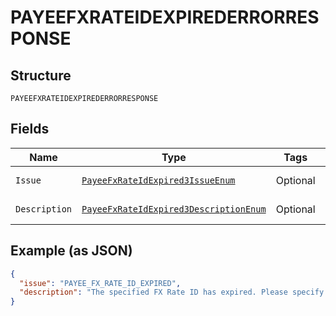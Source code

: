 
# PAYEEFXRATEIDEXPIREDERRORRESPONSE

## Structure

`PAYEEFXRATEIDEXPIREDERRORRESPONSE`

## Fields

| Name | Type | Tags | Description | Getter | Setter |
|  --- | --- | --- | --- | --- | --- |
| `Issue` | [`PayeeFxRateIdExpired3IssueEnum`](../../doc/models/payee-fx-rate-id-expired-3-issue-enum.md) | Optional | - | PayeeFxRateIdExpired3IssueEnum getIssue() | setIssue(PayeeFxRateIdExpired3IssueEnum issue) |
| `Description` | [`PayeeFxRateIdExpired3DescriptionEnum`](../../doc/models/payee-fx-rate-id-expired-3-description-enum.md) | Optional | - | PayeeFxRateIdExpired3DescriptionEnum getDescription() | setDescription(PayeeFxRateIdExpired3DescriptionEnum description) |

## Example (as JSON)

```json
{
  "issue": "PAYEE_FX_RATE_ID_EXPIRED",
  "description": "The specified FX Rate ID has expired. Please specify a different FX Rate Id and try the request again. Alternately, remove the FX Rate ID to process the request using the default exchange rate."
}
```

